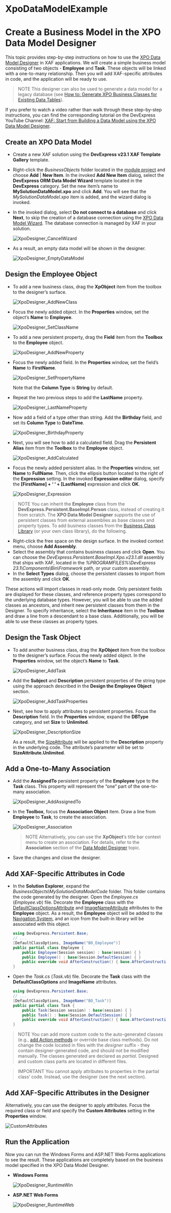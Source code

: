 # XpoDataModelExample


# Create a Business Model in the XPO Data Model Designer

This topic provides step-by-step instructions on how to use the  [XPO Data Model Designer](https://docs.devexpress.com/XPO/14811/design-time-features/data-model-designer)  in XAF applications. We will create a simple business model consisting of two objects -  **Employee**  and  **Task**. These objects will be linked with a one-to-many relationship. Then you will add XAF-specific attributes in code, and the application will be ready to use.

>NOTE
This designer can also be used to generate a data model for a legacy database (see [How to: Generate XPO Business Classes for Existing Data Tables](https://docs.devexpress.com/eXpressAppFramework/113451/business-model-design-orm/business-model-design-with-xpo/generate-xpo-business-classes-for-existing-data-tables)).

If you prefer to watch a video rather than walk through these step-by-step instructions, you can find the corresponding tutorial on the DevExpress YouTube Channel:  [XAF: Start from Building a Data Model using the XPO Data Model Designer](https://www.youtube.com/watch?v=g3DPsdsonz0).

## Create an XPO Data Model

-   Create a new XAF solution using the  **DevExpress v23.1  XAF Template Gallery**  template.
-   Right-click the  _BusinessObjects_  folder located in the  [module project](https://docs.devexpress.com/eXpressAppFramework/118045/application-shell-and-base-infrastructure/application-solution-components/application-solution-structure)  and choose  **Add**  |  **New Item**. In the invoked  **Add New Item**  dialog, select the  **DevExpress ORM Data Model Wizard**  template located in the  **DevExpress**  category. Set the new item’s name to  **MySolutionDataModel.xpo**  and click  **Add**. You will see that the  _MySolutionDataModel.xpo_  item is added, and the wizard dialog is invoked.
-   In the invoked dialog, select  **Do not connect to a database**  and click  **Next**, to skip the creation of a database connection using the  [XPO Data Model Wizard](https://docs.devexpress.com/XPO/14810/design-time-features/data-model-wizard). The database connection is managed by XAF in your solution.
    
    ![XpoDesigner_CancelWizard](https://docs.devexpress.com/eXpressAppFramework/images/xpodesigner_cancelwizard117117.png)
    
-   As a result, an empty data model will be shown in the designer.
    
    ![XpoDesigner_EmptyDataModel](https://docs.devexpress.com/eXpressAppFramework/images/xpodesigner_emptydatamodel117118.png)
    

## Design the Employee Object

-   To add a new business class, drag the  **XpObject**  item from the toolbox to the designer’s surface.
    
    ![XpoDesigner_AddNewClass](https://docs.devexpress.com/eXpressAppFramework/images/xpodesigner_addnewclass117119.png)
    
-   Focus the newly added object. In the  **Properties**  window, set the object’s  **Name**  to  **Employee**.
    
    ![XpoDesigner_SetClassName](https://docs.devexpress.com/eXpressAppFramework/images/xpodesigner_setclassname117120.png)
    
-   To add a new persistent property, drag the  **Field**  item from the  **Toolbox**  to the  **Employee**  object.
    
    ![XpoDesigner_AddNewProperty](https://docs.devexpress.com/eXpressAppFramework/images/xpodesigner_addnewproperty117121.png)
    
-   Focus the newly added field. In the  **Properties**  window, set the field’s  **Name**  to  **FirstName**.
    
    ![XpoDesigner_SetPropertyName](https://docs.devexpress.com/eXpressAppFramework/images/xpodesigner_setpropertyname117122.png)
    
    Note that the  **Column Type**  is  **String**  by default.
    
-   Repeat the two previous steps to add the  **LastName**  property.
    
    ![XpoDesigner_LastNameProperty](https://docs.devexpress.com/eXpressAppFramework/images/xpodesigner_lastnameproperty117123.png)
    
-   Now add a field of a type other than string. Add the  **Birthday**  field, and set its  **Column Type**  to  **DateTime**.
    
    ![XpoDesigner_BirthdayProperty](https://docs.devexpress.com/eXpressAppFramework/images/xpodesigner_birthdayproperty117124.png)
    
-   Next, you will see how to add a calculated field. Drag the  **Persistent Alias**  item from the  **Toolbox**  to the  **Employee**  object.
    
    ![XpoDesigner_AddCalculated](https://docs.devexpress.com/eXpressAppFramework/images/xpodesigner_addcalculated117129.png)
    
-   Focus the newly added persistent alias. In the  **Properties**  window, set  **Name**  to  **FullName**. Then, click the ellipsis button located to the right of the  **Expression**  setting. In the invoked  **Expression editor**  dialog, specify the  **[FirstName] + ‘ ‘ + [LastName]**  expression and click  **OK**.
    
    ![XpoDesigner_Expression](https://docs.devexpress.com/eXpressAppFramework/images/xpodesigner_expression117131.png)
    

>NOTE
You can inherit the **Employee** class from the **DevExpress.Persistent.BaseImpl.Person** class, instead of creating it from scratch. The **XPO Data Model Designer** supports the use of persistent classes from external assemblies as base classes and property types. To add business classes from the [Business Class Library](https://docs.devexpress.com/eXpressAppFramework/112571/business-model-design-orm/built-in-business-classes-and-interfaces) (or your own class library), do the following.

-   Right-click the free space on the design surface. In the invoked context menu, choose **Add Assembly**.
-   Select the assembly that contains business classes and click **Open**. You can choose the _DevExpress.Persistent.BaseImpl.Xpo.v23.1.dll_ assembly that ships with XAF, located in the _%PROGRAMFILES%\DevExpress 23.1\Components\Bin\Framework_ path, or your custom assembly.
-   In the **Select Types** dialog, choose the persistent classes to import from the assembly and click **OK**.

These actions will import classes in read-only mode. Only persistent fields are displayed for these classes, and reference property types correspond to the underlying database types. However, you will be able to use the added classes as ancestors, and inherit new persistent classes from them in the Designer. To specify inheritance, select the **Inheritance** item in the **Toolbox** and draw a line from a descendant to a base class. Additionally, you will be able to use these classes as property types.

## Design the Task Object

-   To add another business class, drag the  **XpObject**  item from the toolbox to the designer’s surface. Focus the newly added object. In the  **Properties**  window, set the object’s  **Name**  to  **Task**.
    
    ![XpoDesigner_AddTask](https://docs.devexpress.com/eXpressAppFramework/images/xpodesigner_addtask117125.png)
    
-   Add the  **Subject**  and  **Description**  persistent properties of the string type using the approach described in the  **Design the Employee Object**  section.
    
    ![XpoDesigner_AddTaskProperties](https://docs.devexpress.com/eXpressAppFramework/images/xpodesigner_addtaskproperties117127.png)
    
-   Next, see how to apply attributes to persistent properties. Focus the  **Description**  field. In the  **Properties**  window, expand the  **DBType**  category, and set  **Size**  to  **Unlimited**.
    
    ![XpoDesigner_DescriptionSize](https://docs.devexpress.com/eXpressAppFramework/images/xpodesigner_descriptionsize117128.png)
    
    As a result, the  [SizeAttribute](https://docs.devexpress.com/XPO/DevExpress.Xpo.SizeAttribute)  will be applied to the  **Description**  property in the underlying code. The attribute’s parameter will be set to  **SizeAttribute.Unlimited**.
    

## Add a One-to-Many Association

-   Add the  **AssignedTo**  persistent property of the  **Employee**  type to the  **Task**  class. This property will represent the “one” part of the one-to-many association.
    
    ![XpoDesigner_AddAssignedTo](https://docs.devexpress.com/eXpressAppFramework/images/xpodesigner_addassignedto117132.png)
    
-   In the  **Toolbox**, focus the  **Association Object**  item. Draw a line from  **Employee**  to  **Task**, to create the association.
    
    ![XpoDesigner_Association](https://docs.devexpress.com/eXpressAppFramework/images/xpodesigner_association117133.png)
    
    >NOTE
    Alternatively, you can use the **XpObject**‘s title bar context menu to create an association. For details, refer to the **Association** section of the [Data Model Designer](https://docs.devexpress.com/XPO/14811/design-time-features/data-model-designer) topic.
    
-   Save the changes and close the designer.

## Add XAF-Specific Attributes in Code

-   In the  **Solution Explorer**, expand the  _BusinessObjects\MySolutionDataModelCode_  folder. This folder contains the code generated by the designer. Open the  _Employee.cs_  (_Employee.vb_) file. Decorate the  **Employee**  class with the  [DefaultClassOptionsAttribute](https://docs.devexpress.com/eXpressAppFramework/DevExpress.Persistent.Base.DefaultClassOptionsAttribute)  and  [ImageNameAttribute](https://docs.devexpress.com/eXpressAppFramework/DevExpress.Persistent.Base.ImageNameAttribute)  attributes to the  **Employee**  object. As a result, the  **Employee**  object will be added to the  [Navigation System](https://docs.devexpress.com/eXpressAppFramework/113198/application-shell-and-base-infrastructure/navigation-system), and an icon from the built-in library will be associated with this object.
    

    
    ```csharp
    using DevExpress.Persistent.Base;
    // ...
    [DefaultClassOptions, ImageName("BO_Employee")]
    public partial class Employee {
        public Employee(Session session) : base(session) { }
        public Employee() : base(Session.DefaultSession) { }
        public override void AfterConstruction() { base.AfterConstruction(); }
    }
    
    ```
    
-   Open the  _Task.cs_  (_Task.vb_) file. Decorate the  **Task**  class with the  **DefaultClassOptions**  and  **ImageName**  attributes.
    

    
    ```csharp
    using DevExpress.Persistent.Base;
    // ...
    [DefaultClassOptions, ImageName("BO_Task")]
    public partial class Task {
        public Task(Session session) : base(session) { }
        public Task() : base(Session.DefaultSession) { }
        public override void AfterConstruction() { base.AfterConstruction(); }
    }
    
    ```
    

>NOTE
You can add more custom code to the auto-generated classes (e.g., [add Action methods](https://docs.devexpress.com/eXpressAppFramework/112619/ui-construction/controllers-and-actions/actions/how-to-create-an-action-using-the-action-attribute) or override base class methods). Do not change the code located in files with the _designer_ suffix - they contain designer-generated code, and should not be modified manually. The classes generated are declared as _partial_. Designed and custom class parts are located in different files.

>IMPORTANT
You cannot apply attributes to properties in the partial class’ code. Instead, use the designer (see the next section).

## Add XAF-Specific Attributes in the Designer

Alternatively, you can use the designer to apply attributes. Focus the required class or field and specify the  **Custom Attributes**  setting in the  **Properties**  window.

![CustomAttributes](https://docs.devexpress.com/eXpressAppFramework/images/customattributes132225.png)

## Run the Application

Now you can run the Windows Forms and ASP.NET Web Forms applications to see the result. These applications are completely based on the business model specified in the XPO Data Model Designer.

-   **Windows Forms**
    
    ![XpoDesigner_RuntimeWin](https://docs.devexpress.com/eXpressAppFramework/images/xpodesigner_runtimewin117134.png)
    
-   **ASP.NET Web Forms**
    
    ![XpoDesigner_RuntimeWeb](https://docs.devexpress.com/eXpressAppFramework/images/xpodesigner_runtimeweb117135.png)
